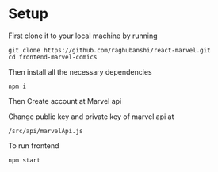 # Setup

First clone it to your local machine by running
```
git clone https://github.com/raghubanshi/react-marvel.git
cd frontend-marvel-comics
```

Then install all the necessary dependencies
```
npm i
```

Then Create account at Marvel api

Change public key and private key of marvel api at 
```
/src/api/marvelApi.js
```

To run frontend
```
npm start
```